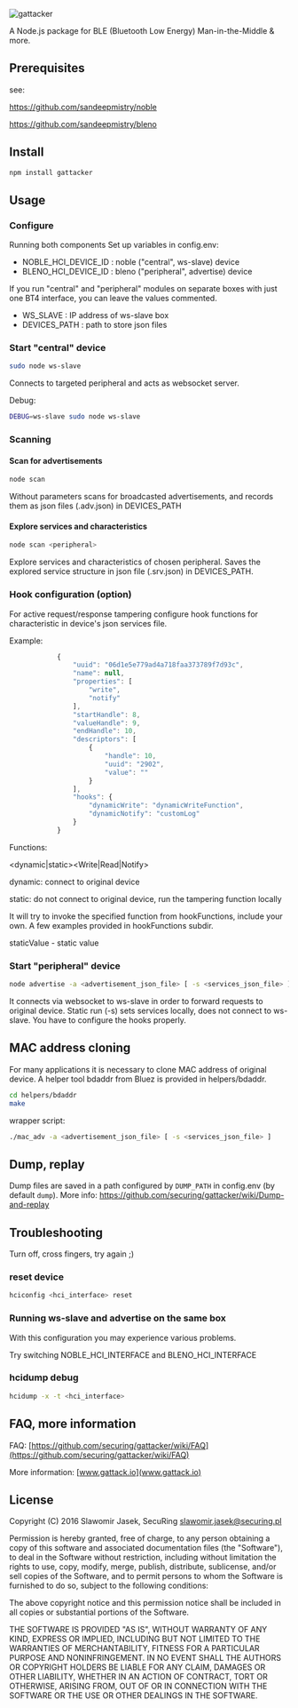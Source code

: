 ![gattacker](https://raw.githubusercontent.com/securing/gattacker/master/logo/gattacker.png)


A Node.js package for BLE (Bluetooth Low Energy) Man-in-the-Middle & more.


## Prerequisites

see:

https://github.com/sandeepmistry/noble

https://github.com/sandeepmistry/bleno


## Install

```sh
npm install gattacker
```

## Usage

### Configure 

Running both components Set up variables in config.env:

* NOBLE_HCI_DEVICE_ID : noble ("central", ws-slave) device
* BLENO_HCI_DEVICE_ID : bleno ("peripheral", advertise) device

If you run "central" and "peripheral" modules on separate boxes with just one BT4 interface, you can leave the values commented.


* WS_SLAVE : IP address of ws-slave box
* DEVICES_PATH : path to store json files 

### Start "central" device 

```sh
sudo node ws-slave
```
Connects to targeted peripheral and acts as websocket server.


Debug: 

```sh
DEBUG=ws-slave sudo node ws-slave
```

### Scanning

#### Scan for advertisements

```sh
node scan
```
Without parameters scans for broadcasted advertisements, and records them as json files (.adv.json) in DEVICES_PATH 


#### Explore services and characteristics

```sh
node scan <peripheral>
```
Explore services and characteristics of chosen peripheral. 
Saves the explored service structure in json file (.srv.json) in DEVICES_PATH.


### Hook configuration (option)

For active request/response tampering configure hook functions for characteristic in device's json services file.

Example:

```javascript
            {
                "uuid": "06d1e5e779ad4a718faa373789f7d93c",
                "name": null,
                "properties": [
                    "write",
                    "notify"
                ],
                "startHandle": 8,
                "valueHandle": 9,
                "endHandle": 10,
                "descriptors": [
                    {
                        "handle": 10,
                        "uuid": "2902",
                        "value": ""
                    }
                ],
                "hooks": {
                    "dynamicWrite": "dynamicWriteFunction",
                    "dynamicNotify": "customLog"
                }
            }
```

Functions:

<dynamic|static><Write|Read|Notify> 

 dynamic: connect to original device

 static: do not connect to original device, run the tampering function locally

 It will try to invoke the specified function from hookFunctions, include your own.
 A few examples provided in hookFunctions subdir.

staticValue - static value



### Start "peripheral" device 

```sh
node advertise -a <advertisement_json_file> [ -s <services_json_file> ]
```

It connects via websocket to ws-slave in order to forward requests to original device.
Static run (-s) sets services locally, does not connect to ws-slave. You have to configure the hooks properly.

## MAC address cloning

For many applications it is necessary to clone MAC address of original device.
A helper tool bdaddr from Bluez is provided in helpers/bdaddr.

```sh
cd helpers/bdaddr
make
```

wrapper script:

```sh
./mac_adv -a <advertisement_json_file> [ -s <services_json_file> ]
```

## Dump, replay

Dump files are saved in a path configured by `DUMP_PATH` in config.env (by default `dump`).
More info:
https://github.com/securing/gattacker/wiki/Dump-and-replay

## Troubleshooting

Turn off, cross fingers, try again ;)

### reset device

```sh
hciconfig <hci_interface> reset
```

### Running ws-slave and advertise on the same box

With this configuration you may experience various problems.

Try switching NOBLE_HCI_INTERFACE and BLENO_HCI_INTERFACE


### hcidump debug

```sh
hcidump -x -t <hci_interface>
```

## FAQ, more information

FAQ: [https://github.com/securing/gattacker/wiki/FAQ](https://github.com/securing/gattacker/wiki/FAQ)

More information: [www.gattack.io](www.gattack.io)



## License

Copyright (C) 2016 Slawomir Jasek, SecuRing <slawomir.jasek@securing.pl>

Permission is hereby granted, free of charge, to any person obtaining a copy of this software and associated documentation files (the "Software"), to deal in the Software without restriction, including without limitation the rights to use, copy, modify, merge, publish, distribute, sublicense, and/or sell copies of the Software, and to permit persons to whom the Software is furnished to do so, subject to the following conditions:

The above copyright notice and this permission notice shall be included in all copies or substantial portions of the Software.

THE SOFTWARE IS PROVIDED "AS IS", WITHOUT WARRANTY OF ANY KIND, EXPRESS OR IMPLIED, INCLUDING BUT NOT LIMITED TO THE WARRANTIES OF MERCHANTABILITY, FITNESS FOR A PARTICULAR PURPOSE AND NONINFRINGEMENT. IN NO EVENT SHALL THE AUTHORS OR COPYRIGHT HOLDERS BE LIABLE FOR ANY CLAIM, DAMAGES OR OTHER LIABILITY, WHETHER IN AN ACTION OF CONTRACT, TORT OR OTHERWISE, ARISING FROM, OUT OF OR IN CONNECTION WITH THE SOFTWARE OR THE USE OR OTHER DEALINGS IN THE SOFTWARE.

